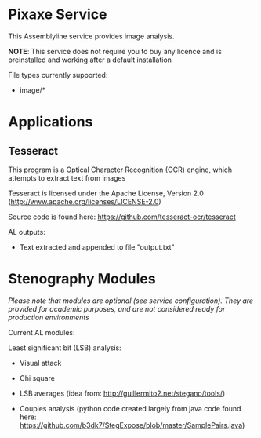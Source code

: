 # Pixaxe Service

This Assemblyline service provides image analysis.

**NOTE**: This service does not require you to buy any licence and is
preinstalled and working after a default installation

File types currently supported:

- image/*


# Applications

## Tesseract

This program is a Optical Character Recognition (OCR) engine, which attempts to extract text from images

Tesseract is licensed under the Apache License, Version 2.0 (http://www.apache.org/licenses/LICENSE-2.0)

Source code is found here: https://github.com/tesseract-ocr/tesseract

AL outputs:

- Text extracted and appended to file "output.txt"


# Stenography Modules

*Please note that modules are optional (see service configuration). They are provided for academic purposes,
and are not considered ready for production environments*

Current AL modules:

Least significant bit (LSB) analysis:

- Visual attack

- Chi square

- LSB averages (idea from: http://guillermito2.net/stegano/tools/)

- Couples analysis (python code created largely from java code found here: https://github.com/b3dk7/StegExpose/blob/master/SamplePairs.java)
